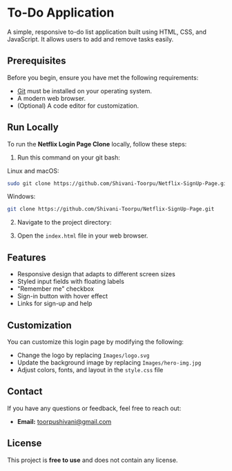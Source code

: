# To-Do Application

A simple, responsive to-do list application built using HTML, CSS, and JavaScript. It allows users to add and remove tasks easily.

## Prerequisites

Before you begin, ensure you have met the following requirements:

- [Git](https://git-scm.com/downloads "Download Git") must be installed on your operating system.
- A modern web browser.
- (Optional) A code editor for customization.

## Run Locally

To run the **Netflix Login Page Clone** locally, follow these steps:
1. Run this command on your git bash:

Linux and macOS:

```bash
sudo git clone https://github.com/Shivani-Toorpu/Netflix-SignUp-Page.git
```

Windows:

```bash
git clone https://github.com/Shivani-Toorpu/Netflix-SignUp-Page.git
```
2. Navigate to the project directory:

3. Open the `index.html` file in your web browser.

## Features

- Responsive design that adapts to different screen sizes
- Styled input fields with floating labels
- "Remember me" checkbox
- Sign-in button with hover effect
- Links for sign-up and help

## Customization

You can customize this login page by modifying the following:

- Change the logo by replacing `Images/logo.svg`
- Update the background image by replacing `Images/hero-img.jpg`
- Adjust colors, fonts, and layout in the `style.css` file

## Contact

If you have any questions or feedback, feel free to reach out:

- **Email:** [toorpushivani@gmail.com](mailto:toorpushivani@gmail.com)

## License

This project is **free to use** and does not contain any license.
